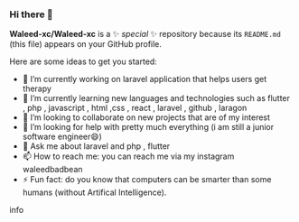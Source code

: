 ### Hi there 👋


**Waleed-xc/Waleed-xc** is a ✨ _special_ ✨ repository because its `README.md` (this file) appears on your GitHub profile.

Here are some ideas to get you started:

- 🔭 I’m currently working on laravel application that helps users get therapy   
- 🌱 I’m currently learning new languages and technologies such as flutter , php , javascript , html ,css , react , laravel , github , laragon 
- 👯 I’m looking to collaborate on new projects that are of my interest
- 🤔 I’m looking for help with pretty much everything (i am still a junior software engineer😄)
- 💬 Ask me about laravel and php , flutter
- 📫 How to reach me: you can reach me via my instagram waleedbadbean
- ⚡ Fun fact: do you know that computers can be smarter than some humans (without Artifical Intelligence).

<span class="material-icons">
info
</span>


